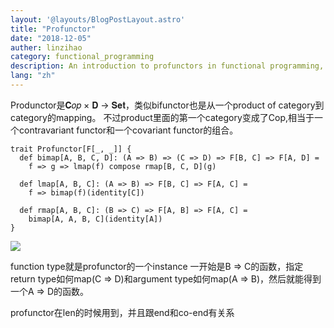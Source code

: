 ```yaml
---
layout: '@layouts/BlogPostLayout.astro'
title: "Profunctor"
date: "2018-12-05"
auther: linzihao
category: functional_programming
description: An introduction to profunctors in functional programming, explaining their definition, relationship to bifunctors, and implementation in Scala. This post covers the basic structure of profunctors, their laws, and provides examples of profunctor instances like function types.
lang: "zh"
---
```


Produnctor是𝐂𝑜𝑝 × 𝐃 → 𝐒𝐞𝐭，类似bifunctor也是从一个product of category到category的mapping。
不过product里面的第一个category变成了Cop,相当于一个contravariant functor和一个covariant functor的组合。
```
trait Profunctor[F[_, _]] {
  def bimap[A, B, C, D]: (A => B) => (C => D) => F[B, C] => F[A, D] =
    f => g => lmap(f) compose rmap[B, C, D](g)

  def lmap[A, B, C]: (A => B) => F[B, C] => F[A, C] =
    f => bimap(f)(identity[C])

  def rmap[A, B, C]: (B => C) => F[A, B] => F[A, C] =
    bimap[A, A, B, C](identity[A])
}
```
![](/assets/profunctor1.png)

function type就是profunctor的一个instance
一开始是B => C的函数，指定return type如何map(C => D)和argument type如何map(A => B)，然后就能得到一个A => D的函数。

profunctor在len的时候用到，并且跟end和co-end有关系